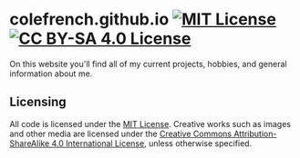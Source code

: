 # colefrench.github.io [![MIT License](https://img.shields.io/badge/code%20license-MIT-00aadd.svg?style=flat-square)](https://opensource.org/licenses/MIT) [![CC BY-SA 4.0 License](https://img.shields.io/badge/creative%20license-CC%20BY--SA%204.0-00aadd.svg?style=flat-square)](https://creativecommons.org/licenses/by-sa/4.0/)
On this website you'll find all of my current projects, hobbies, and general information about me.
## Licensing
All code is licensed under the [MIT License](https://opensource.org/licenses/MIT). Creative works such as images and other media are licensed under the [Creative Commons Attribution-ShareAlike 4.0 International License](https://creativecommons.org/licenses/by-sa/4.0/), unless otherwise specified.
